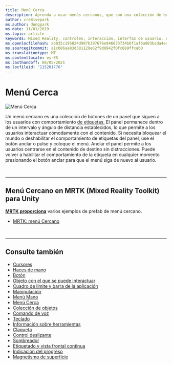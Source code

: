 ```yaml
---
title: Menú Cerca
description: Aprenda a usar menús cercanos, que son una colección de botones en un panel que le siguen con el comportamiento de etiquetas en un entorno de realidad mixta.
author: cre8ivepark
ms.author: dongpark
ms.date: 11/01/2019
ms.topic: article
keywords: Mixed Reality, controles, interacción, interfaz de usuario, experiencia de usuario, menú, casco de realidad mixta, casco de windows de realidad mixta, casco de realidad virtual, HoloLens, MRTK, Mixed Reality Toolkit
ms.openlocfilehash: ab035c195824d987b397676e946633734b0f1af6a983bada4ea9145ff7d07b1e
ms.sourcegitcommit: a1c086aa83d381129e62f9d8942f0fc889ffcab0
ms.translationtype: MT
ms.contentlocale: es-ES
ms.lasthandoff: 08/05/2021
ms.locfileid: "115201776"
---
```

# <a name="near-menu"></a>Menú Cerca

![Menú Cerca](images/UX_Hero_NearMenu.jpg)

Un menú cercano es una colección de botones de un panel que siguen a los usuarios con comportamiento [de etiquetas.](billboarding-and-tag-along.md#what-is-a-tag-along) El panel permanece dentro de un intervalo y ángulo de distancia establecidos, lo que permite a los usuarios interactuar cómodamente con el contenido. Si necesita bloquear el mundo o deshabilitar el comportamiento de etiquetas del panel, use el botón anclar o pulse y coloque el menú. Anclar el panel permite a los usuarios centrarse en el contenido de destino sin distracciones. Puede volver a habilitar el comportamiento de la etiqueta en cualquier momento presionando el botón anclar para que el menú siga de nuevo al usuario.

<br>

---

## <a name="near-menu-in-mrtk-mixed-reality-toolkit-for-unity"></a>Menú Cercano en MRTK (Mixed Reality Toolkit) para Unity
**[MRTK proporciona](https://github.com/Microsoft/MixedRealityToolkit-Unity)** varios ejemplos de prefab de menú cercano.

* [MRTK: menú Cercano](/windows/mixed-reality/mrtk-unity/features/ux-building-blocks/near-menu)

<br>

---

## <a name="see-also"></a>Consulte también

* [Cursores](cursors.md)
* [Haces de mano](point-and-commit.md)
* [Botón](button.md)
* [Objeto con el que se puede interactuar](interactable-object.md)
* [Cuadro de límite y barra de la aplicación](app-bar-and-bounding-box.md)
* [Manipulación](direct-manipulation.md)
* [Menú Mano](hand-menu.md)
* [Menú Cerca](near-menu.md)
* [Colección de objetos](object-collection.md)
* [Comando de voz](voice-input.md)
* [Teclado](keyboard.md)
* [Información sobre herramientas](tooltip.md)
* [Claqueta](slate.md)
* [Control deslizante](slider.md)
* [Sombreador](shader.md)
* [Etiquetado y vista frontal continua](billboarding-and-tag-along.md)
* [Indicación del progreso](progress.md)
* [Magnetismo de superficie](surface-magnetism.md)